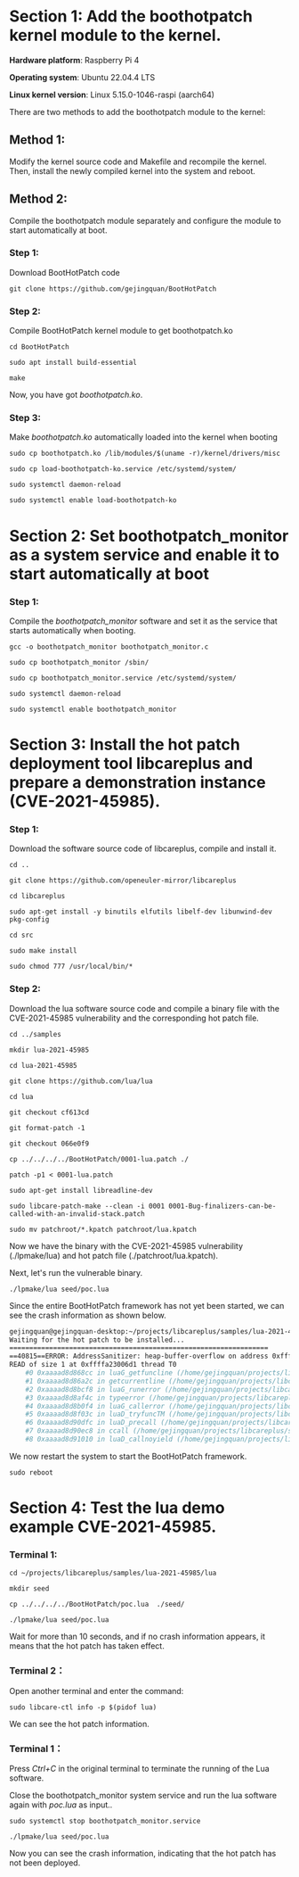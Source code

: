 # Section 1: Add the boothotpatch kernel module to the kernel.

**Hardware platform**: Raspberry Pi 4

**Operating system**: Ubuntu 22.04.4 LTS

**Linux kernel version**:  Linux 5.15.0-1046-raspi (aarch64)
 

There are two methods to add the boothotpatch module to the kernel:

## Method 1: 
Modify the kernel source code and Makefile and recompile the kernel. Then, install the newly compiled kernel into the system and reboot.

## Method 2: 
Compile the boothotpatch module separately and configure the module to start automatically at boot.

### Step 1: 
Download BootHotPatch code

`git clone https://github.com/gejingquan/BootHotPatch`

### Step 2: 
Compile BootHotPatch kernel module to get boothotpatch.ko

`cd BootHotPatch`

`sudo apt install build-essential`

`make`

Now, you have got *boothotpatch.ko*.

### Step 3: 
Make *boothotpatch.ko* automatically loaded into the kernel when booting

`sudo cp boothotpatch.ko /lib/modules/$(uname -r)/kernel/drivers/misc`

`sudo cp load-boothotpatch-ko.service /etc/systemd/system/`

`sudo systemctl daemon-reload`

`sudo systemctl enable load-boothotpatch-ko`

# Section 2: Set boothotpatch_monitor as a system service and enable it to start automatically at boot

### Step 1:
Compile the *boothotpatch_monitor* software and set it as the service that starts automatically when booting.

`gcc -o boothotpatch_monitor boothotpatch_monitor.c`

`sudo cp boothotpatch_monitor /sbin/`

`sudo cp boothotpatch_monitor.service /etc/systemd/system/`

`sudo systemctl daemon-reload`

`sudo systemctl enable boothotpatch_monitor`

# Section 3: Install the hot patch deployment tool libcareplus and prepare a demonstration instance (CVE-2021-45985).

### Step 1:
Download the software source code of libcareplus, compile and install it.

`cd ..`

`git clone https://github.com/openeuler-mirror/libcareplus`

`cd libcareplus`

`sudo apt-get install -y binutils elfutils libelf-dev libunwind-dev pkg-config`

`cd src`

`sudo make install`

`sudo chmod 777 /usr/local/bin/*`

### Step 2:
Download the lua software source code and compile a binary file with the CVE-2021-45985 vulnerability and the corresponding hot patch file.

`cd ../samples`

`mkdir lua-2021-45985`

`cd lua-2021-45985`

`git clone https://github.com/lua/lua`

`cd lua`

`git checkout cf613cd`

`git format-patch -1`

`git checkout 066e0f9`

`cp ../../../../BootHotPatch/0001-lua.patch ./`

`patch -p1 < 0001-lua.patch`

`sudo apt-get install libreadline-dev`

`sudo libcare-patch-make --clean -i 0001 0001-Bug-finalizers-can-be-called-with-an-invalid-stack.patch`

`sudo mv patchroot/*.kpatch patchroot/lua.kpatch`

Now we have the binary with the CVE-2021-45985 vulnerability (./lpmake/lua) and hot patch file (./patchroot/lua.kpatch).

Next, let's run the vulnerable binary.

`./lpmake/lua seed/poc.lua`

Since the entire BootHotPatch framework has not yet been started, we can see the crash information as shown below.

```sh
gejingquan@gejingquan-desktop:~/projects/libcareplus/samples/lua-2021-45985/lua$ ./lpmake/lua seed/poc.lua
Waiting for the hot patch to be installed...
=================================================================
==40815==ERROR: AddressSanitizer: heap-buffer-overflow on address 0xffffa23006d1 at pc 0xaaaad8d868d0 bp 0xffffe3a572a0 sp 0xffffe3a572b0
READ of size 1 at 0xffffa23006d1 thread T0
    #0 0xaaaad8d868cc in luaG_getfuncline (/home/gejingquan/projects/libcareplus/samples/lua-2021-45985/lua/lpmake/lua+0x268cc)
    #1 0xaaaad8d86a2c in getcurrentline (/home/gejingquan/projects/libcareplus/samples/lua-2021-45985/lua/lpmake/lua+0x26a2c)
    #2 0xaaaad8d8bcf8 in luaG_runerror (/home/gejingquan/projects/libcareplus/samples/lua-2021-45985/lua/lpmake/lua+0x2bcf8)
    #3 0xaaaad8d8af4c in typeerror (/home/gejingquan/projects/libcareplus/samples/lua-2021-45985/lua/lpmake/lua+0x2af4c)
    #4 0xaaaad8d8b0f4 in luaG_callerror (/home/gejingquan/projects/libcareplus/samples/lua-2021-45985/lua/lpmake/lua+0x2b0f4)
    #5 0xaaaad8d8f03c in luaD_tryfuncTM (/home/gejingquan/projects/libcareplus/samples/lua-2021-45985/lua/lpmake/lua+0x2f03c)
    #6 0xaaaad8d90dfc in luaD_precall (/home/gejingquan/projects/libcareplus/samples/lua-2021-45985/lua/lpmake/lua+0x30dfc)
    #7 0xaaaad8d90ec8 in ccall (/home/gejingquan/projects/libcareplus/samples/lua-2021-45985/lua/lpmake/lua+0x30ec8)
    #8 0xaaaad8d91010 in luaD_callnoyield (/home/gejingquan/projects/libcareplus/samples/lua-2021-45985/lua/lpmake/lua+0x31010)
```

We now restart the system to start the BootHotPatch framework.

`sudo reboot`

# Section 4: Test the lua demo example CVE-2021-45985.

### Terminal 1:

`cd ~/projects/libcareplus/samples/lua-2021-45985/lua`

`mkdir seed`

`cp ../../../../BootHotPatch/poc.lua  ./seed/`

`./lpmake/lua seed/poc.lua`

Wait for more than 10 seconds, and if no crash information appears, it means that the hot patch has taken effect.

### Terminal 2：
Open another terminal and enter the command:

`sudo libcare-ctl info -p $(pidof lua)`

We can see the hot patch information.

### Terminal 1：

Press *Ctrl+C* in the original terminal to terminate the running of the Lua software.

Close the boothotpatch_monitor system service and run the lua software again with *poc.lua* as input..

`sudo systemctl stop boothotpatch_monitor.service`

`./lpmake/lua seed/poc.lua`

Now you can see the crash information, indicating that the hot patch has not been deployed.




